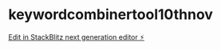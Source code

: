 # keywordcombinertool10thnov

[Edit in StackBlitz next generation editor ⚡️](https://stackblitz.com/~/github.com/juliangoldieseo/keywordcombinertool10thnov)